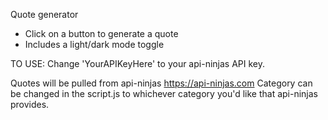 Quote generator

- Click on a button to generate a quote
- Includes a light/dark mode toggle

TO USE: Change 'YourAPIKeyHere' to your api-ninjas API key.

Quotes will be pulled from api-ninjas
               https://api-ninjas.com
Category can be changed in the script.js to whichever category you'd like that api-ninjas provides.
